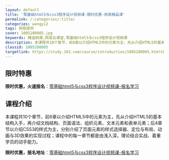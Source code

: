 ```yaml
---
layout: default
title: '零基础html5与css3程序设计视频课-限时优惠-网易精品课'
permalink: /:categories/:title/
categories: wangyi2
tags: 网易提供
cover: 1005280005.jpg
keywords: 精选网课,网易云课堂,零基础html5与css3程序设计视频课
description: 本课程共10个章节，前6章以介绍HTML5中的元素为主，先从介绍HTML5的基本结构入手，再介绍文档结构、页面语法、组织
classid: 1005280005
targetlink: https://study.163.com/course/introduction/1005280005.htm?share=1&shareId=1025206652&utm_campaign=share&utm_medium=iphoneShare&utm_source=&utm_u=1025206652
---
```


## 限时特惠

**限时优惠，火速报名**：[零基础html5与css3程序设计视频课-报名学习](https://study.163.com/course/introduction/1005280005.htm?share=1&shareId=1025206652&utm_campaign=share&utm_medium=iphoneShare&utm_source=&utm_u=1025206652)

## 课程介绍

本课程共10个章节，前6章以介绍HTML5中的元素为主，先从介绍HTML5的基本结构入手，再介绍文档结构、页面语法、组织元素、文本元素和表单元素；后4章节以介绍CSS3的样式为主，分别介绍了页面元素的样式选择器、定位与布局、动画与3D效果的实现过程；课程中的每一章节都是由浅入深，理论结合实战、着重学员的动手能力。

**限时优惠，报名地址**：[零基础html5与css3程序设计视频课-报名学习](https://study.163.com/course/introduction/1005280005.htm?share=1&shareId=1025206652&utm_campaign=share&utm_medium=iphoneShare&utm_source=&utm_u=1025206652)

